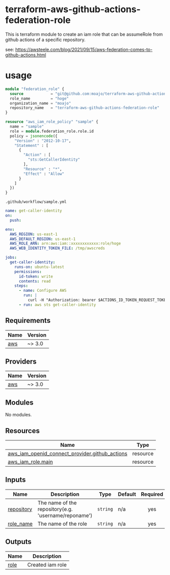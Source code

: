# terraform-aws-github-actions-federation-role

This is terraform module to create an iam role that can be assumeRole from github actions of a specific repository.

see: https://awsteele.com/blog/2021/09/15/aws-federation-comes-to-github-actions.html

# usage

```tf
module "federation_role" {
  source            = "git@github.com:moajo/terraform-aws-github-actions-federation-role.git"
  role_name         = "hoge"
  organization_name = "moajo"
  repository_name   = "terraform-aws-github-actions-federation-role"
}

resource "aws_iam_role_policy" "sample" {
  name = "sample"
  role = module.federation_role.role.id
  policy = jsonencode({
    "Version" : "2012-10-17",
    "Statement" : [
      {
        "Action" : [
          "sts:GetCallerIdentity"
        ],
        "Resource" : "*",
        "Effect" : "Allow"
      }
    ]
  })
}
```

`.github/workflow/sample.yml`

```yml
name: get-caller-identity
on:
  push:

env:
  AWS_REGION: us-east-1
  AWS_DEFAULT_REGION: us-east-1
  AWS_ROLE_ARN: arn:aws:iam::xxxxxxxxxxxx:role/hoge
  AWS_WEB_IDENTITY_TOKEN_FILE: /tmp/awscreds

jobs:
  get-caller-identity:
    runs-on: ubuntu-latest
    permissions:
      id-token: write
      contents: read
    steps:
      - name: Configure AWS
        run: |
          curl -H "Authorization: bearer $ACTIONS_ID_TOKEN_REQUEST_TOKEN" "$ACTIONS_ID_TOKEN_REQUEST_URL" | jq -r '.value' > $AWS_WEB_IDENTITY_TOKEN_FILE
      - run: aws sts get-caller-identity
```

<!-- BEGIN_TF_DOCS -->

## Requirements

| Name                                                   | Version |
| ------------------------------------------------------ | ------- |
| <a name="requirement_aws"></a> [aws](#requirement_aws) | ~> 3.0  |

## Providers

| Name                                             | Version |
| ------------------------------------------------ | ------- |
| <a name="provider_aws"></a> [aws](#provider_aws) | ~> 3.0  |

## Modules

No modules.

## Resources

| Name                                                                                                                                                      | Type     |
| --------------------------------------------------------------------------------------------------------------------------------------------------------- | -------- |
| [aws_iam_openid_connect_provider.github_actions](https://registry.terraform.io/providers/hashicorp/aws/latest/docs/resources/iam_openid_connect_provider) | resource |
| [aws_iam_role.main](https://registry.terraform.io/providers/hashicorp/aws/latest/docs/resources/iam_role)                                                 | resource |

## Inputs

| Name                                                            | Description                                          | Type     | Default | Required |
| --------------------------------------------------------------- | ---------------------------------------------------- | -------- | ------- | :------: |
| <a name="input_repository"></a> [repository](#input_repository) | The name of the repository(e.g. 'username/reponame') | `string` | n/a     |   yes    |
| <a name="input_role_name"></a> [role_name](#input_role_name)    | The name of the role                                 | `string` | n/a     |   yes    |

## Outputs

| Name                                            | Description      |
| ----------------------------------------------- | ---------------- |
| <a name="output_role"></a> [role](#output_role) | Created iam role |

<!-- END_TF_DOCS -->
